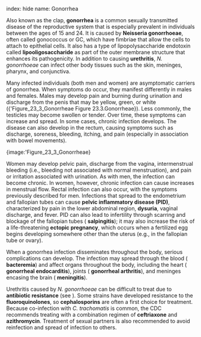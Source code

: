 index: hide
name: Gonorrhea

Also known as the clap,  **gonorrhea** is a common sexually transmitted disease of the reproductive system that is especially prevalent in individuals between the ages of 15 and 24. It is caused by  **Neisseria gonorrhoeae**, often called gonococcus or GC, which have fimbriae that allow the cells to attach to epithelial cells. It also has a type of lipopolysaccharide endotoxin called  **lipooligosaccharide** as part of the outer membrane structure that enhances its pathogenicity. In addition to causing  **urethritis**,  *N. gonorrhoeae* can infect other body tissues such as the skin, meninges, pharynx, and conjunctiva.

Many infected individuals (both men and women) are asymptomatic carriers of gonorrhea. When symptoms do occur, they manifest differently in males and females. Males may develop pain and burning during urination and discharge from the penis that may be yellow, green, or white ({'Figure_23_3_Gonorrheae Figure 23.3.Gonorrheae}). Less commonly, the testicles may become swollen or tender. Over time, these symptoms can increase and spread. In some cases, chronic infection develops. The disease can also develop in the rectum, causing symptoms such as discharge, soreness, bleeding, itching, and pain (especially in association with bowel movements).


{image:'Figure_23_3_Gonorrheae}
        

Women may develop pelvic pain, discharge from the vagina, intermenstrual bleeding (i.e., bleeding not associated with normal menstruation), and pain or irritation associated with urination. As with men, the infection can become chronic. In women, however, chronic infection can cause increases in menstrual flow. Rectal infection can also occur, with the symptoms previously described for men. Infections that spread to the endometrium and fallopian tubes can cause  **pelvic inflammatory disease (PID)**, characterized by pain in the lower abdominal region,  **dysuria**, vaginal discharge, and fever. PID can also lead to infertility through scarring and blockage of the fallopian tubes ( **salpingitis**); it may also increase the risk of a life-threatening  **ectopic pregnancy**, which occurs when a fertilized egg begins developing somewhere other than the uterus (e.g., in the fallopian tube or ovary).

When a gonorrhea infection disseminates throughout the body, serious complications can develop. The infection may spread through the blood ( **bacteremia**) and affect organs throughout the body, including the heart ( **gonorrheal endocarditis**), joints ( **gonorrheal arthritis**), and meninges encasing the brain ( **meningitis**).

Urethritis caused by  *N. gonorrhoeae* can be difficult to treat due to  **antibiotic resistance** (see ). Some strains have developed resistance to the  **fluoroquinolones**, so  **cephalosporins** are often a first choice for treatment. Because co-infection with  *C. trachomatis* is common, the CDC recommends treating with a combination regimen of  **ceftriaxone** and  **azithromycin**. Treatment of sexual partners is also recommended to avoid reinfection and spread of infection to others.
